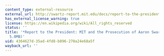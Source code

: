```yaml
---
content_type: external-resource
external_url: http://swartz-report.mit.edu/docs/report-to-the-president.pdf
has_external_license_warning: true
license: https://en.wikipedia.org/wiki/All_rights_reserved
status: ''
title: '*Report to the President: MIT and the Prosecution of Aaron Swartz*. (PDF -
  5.0MB)'
uid: 4364627d-35ad-4fd8-b096-270a24e68a5f
wayback_url: ''
---
```

